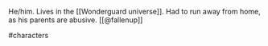 He/him. Lives in the [[Wonderguard universe]]. Had to run away from home, as his parents are abusive. [[@fallenup]]

#characters 